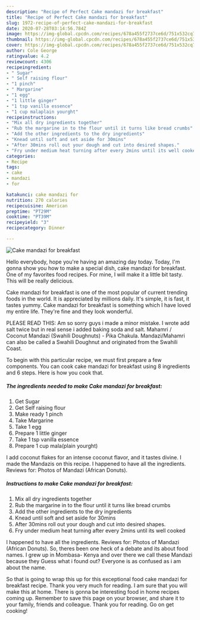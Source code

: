 ```yaml
---
description: "Recipe of Perfect Cake mandazi for breakfast"
title: "Recipe of Perfect Cake mandazi for breakfast"
slug: 1972-recipe-of-perfect-cake-mandazi-for-breakfast
date: 2020-07-28T03:14:56.784Z
image: https://img-global.cpcdn.com/recipes/678a455f2737ce6d/751x532cq70/cake-mandazi-for-breakfast-recipe-main-photo.jpg
thumbnail: https://img-global.cpcdn.com/recipes/678a455f2737ce6d/751x532cq70/cake-mandazi-for-breakfast-recipe-main-photo.jpg
cover: https://img-global.cpcdn.com/recipes/678a455f2737ce6d/751x532cq70/cake-mandazi-for-breakfast-recipe-main-photo.jpg
author: Cole George
ratingvalue: 4.2
reviewcount: 4306
recipeingredient:
- " Sugar"
- " Self raising flour"
- "1 pinch"
- " Margarine"
- "1 egg"
- "1 little ginger"
- "1 tsp vanilla essence"
- "1 cup malaplain yourght"
recipeinstructions:
- "Mix all dry ingredients together"
- "Rub the margarine in to the flour until it turns like bread crumbs"
- "Add the other ingredients to the dry ingredients"
- "Knead until soft and set aside for 30mins"
- "After 30mins roll out your dough and cut into desired shapes."
- "Fry under medium heat turning after every 2mins until its well cooked"
categories:
- Recipe
tags:
- cake
- mandazi
- for

katakunci: cake mandazi for 
nutrition: 270 calories
recipecuisine: American
preptime: "PT29M"
cooktime: "PT39M"
recipeyield: "3"
recipecategory: Dinner

---
```



![Cake mandazi for breakfast](https://img-global.cpcdn.com/recipes/678a455f2737ce6d/751x532cq70/cake-mandazi-for-breakfast-recipe-main-photo.jpg)

Hello everybody, hope you're having an amazing day today. Today, I'm gonna show you how to make a special dish, cake mandazi for breakfast. One of my favorites food recipes. For mine, I will make it a little bit tasty. This will be really delicious.

Cake mandazi for breakfast is one of the most popular of current trending foods in the world. It is appreciated by millions daily. It's simple, it is fast, it tastes yummy. Cake mandazi for breakfast is something which I have loved my entire life. They're fine and they look wonderful.

PLEASE READ THIS: Am so sorry guys i made a minor mistake. I wrote add salt twice but in real sense i added baking soda and salt. Mahamri / Coconut Mandazi (Swahili Doughnuts) - Pika Chakula. Mandazi/Mahamri can also be called a Swahili Doughnut and originated from the Swahili Coast.


To begin with this particular recipe, we must first prepare a few components. You can cook cake mandazi for breakfast using 8 ingredients and 6 steps. Here is how you cook that.

<!--inarticleads1-->

##### The ingredients needed to make Cake mandazi for breakfast:

1. Get  Sugar
1. Get  Self raising flour
1. Make ready 1 pinch
1. Take  Margarine
1. Take 1 egg
1. Prepare 1 little ginger
1. Take 1 tsp vanilla essence
1. Prepare 1 cup mala(plain yourght)


I add coconut flakes for an intense coconut flavor, and it tastes divine. I made the Mandazis on this recipe. I happened to have all the ingredients. Reviews for: Photos of Mandazi (African Donuts). 

<!--inarticleads2-->

##### Instructions to make Cake mandazi for breakfast:

1. Mix all dry ingredients together
1. Rub the margarine in to the flour until it turns like bread crumbs
1. Add the other ingredients to the dry ingredients
1. Knead until soft and set aside for 30mins
1. After 30mins roll out your dough and cut into desired shapes.
1. Fry under medium heat turning after every 2mins until its well cooked


I happened to have all the ingredients. Reviews for: Photos of Mandazi (African Donuts). So, theres been one heck of a debate and its about food names. I grew up in Mombasa- Kenya and over there we call these Mandazi because they Guess what i found out? Everyone is as confused as i am about the name. 

So that is going to wrap this up for this exceptional food cake mandazi for breakfast recipe. Thank you very much for reading. I am sure that you will make this at home. There is gonna be interesting food in home recipes coming up. Remember to save this page on your browser, and share it to your family, friends and colleague. Thank you for reading. Go on get cooking!
